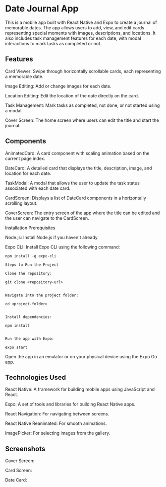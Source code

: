 # Date Journal App

This is a mobile app built with React Native and Expo to create a journal of memorable dates. The app allows users to add, view, and edit cards representing special moments with images, descriptions, and locations. It also includes task management features for each date, with modal interactions to mark tasks as completed or not.

## Features

Card Viewer: Swipe through horizontally scrollable cards, each representing a memorable date.

Image Editing: Add or change images for each date.

Location Editing: Edit the location of the date directly on the card.

Task Management: Mark tasks as completed, not done, or not started using a modal.

Cover Screen: The home screen where users can edit the title and start the journal.

## Components

AnimatedCard: A card component with scaling animation based on the current page index.

DateCard: A detailed card that displays the title, description, image, and location for each date.

TaskModal: A modal that allows the user to update the task status associated with each date card.

CardScreen: Displays a list of DateCard components in a horizontally scrolling layout.

CoverScreen: The entry screen of the app where the title can be edited and the user can navigate to the CardScreen.

Installation
Prerequisites

Node.js: Install Node.js if you haven't already.

Expo CLI: Install Expo CLI using the following command:

```
npm install -g expo-cli

Steps to Run the Project

Clone the repository:

git clone <repository-url>


Navigate into the project folder:

cd <project-folder>


Install dependencies:

npm install


Run the app with Expo:

expo start

```

Open the app in an emulator or on your physical device using the Expo Go app.

## Technologies Used

React Native: A framework for building mobile apps using JavaScript and React.

Expo: A set of tools and libraries for building React Native apps.

React Navigation: For navigating between screens.

React Native Reanimated: For smooth animations.

ImagePicker: For selecting images from the gallery.

## Screenshots

Cover Screen:

Card Screen:

Date Card:

